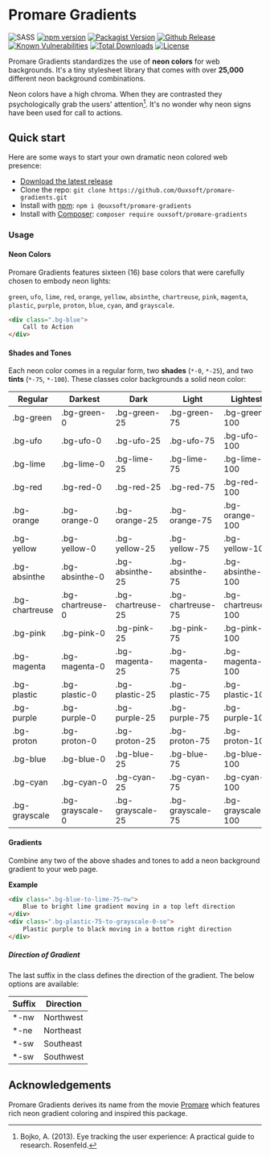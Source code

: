 # Promare Gradients
![SASS](https://img.shields.io/badge/-Sass-CC6699?style=flat-square&logo=sass&logoColor=white)
[![npm version](https://img.shields.io/npm/v/@ouxsoft/promare-gradients)](https://www.npmjs.com/package/@ouxsoft/promare-gradients)
[![Packagist Version](https://img.shields.io/packagist/v/ouxsoft/promare-gradients.svg)](https://packagist.org/packages/Ouxsoft/promare-gradients) 
[![Github Release](https://shields.io/github/v/release/ouxsoft/promare-gradients?display_name=release&include_prereleases&sort=date)](https://github.com/Ouxsoft/promare-gradients/releases)
[![Known Vulnerabilities](https://snyk.io/test/github/Ouxsoft/promare-gradients/badge.svg)](https://snyk.io/test/github/Ouxsoft/promare-gradients)
[![Total Downloads](https://img.shields.io/packagist/dt/Ouxsoft/promare-gradients.svg)](https://packagist.org/packages/Ouxsoft/promare-gradients)
[![License](https://img.shields.io/badge/License-Apache_2.0-blue.svg)](https://opensource.org/licenses/Apache-2.0)

Promare Gradients standardizes the use of **neon colors** for web backgrounds. 
It's a tiny stylesheet library that comes with over **25,000** different neon background combinations.

Neon colors have a high chroma. When they are contrasted they psychologically grab the users' attention[^1].
It's no wonder why neon signs have been used for call to actions.

## Quick start
Here are some ways to start your own dramatic neon colored web presence: 

- [Download the latest release](https://github.com/Ouxsoft/promare-gradients/releases)
- Clone the repo: `git clone https://github.com/Ouxsoft/promare-gradients.git`
- Install with [npm](https://www.npmjs.com/): `npm i @ouxsoft/promare-gradients`
- Install with [Composer](https://getcomposer.org/): `composer require ouxsoft/promare-gradients`

### Usage

#### Neon Colors
Promare Gradients features sixteen (16) base colors that were carefully chosen to embody neon lights:
 
`green`, `ufo`, `lime`, `red`, `orange`, `yellow`, `absinthe`, `chartreuse`, `pink`,
 `magenta`, `plastic`, `purple`, `proton`, `blue`, `cyan`, and `grayscale`.

```html
<div class=".bg-blue">
    Call to Action
</div>
```
 
#### Shades and Tones
Each neon color comes in a regular form, two **shades** (`*-0`, `*-25`), 
and two **tints** (`*-75`, `*-100`). 
These classes color backgrounds a solid neon color:

| Regular        | Darkest          | Dark              | Light             | Lightest           |
| ---            | ---              | ---               | ---               | ---                | 
| .bg-green      | .bg-green-0      | .bg-green-25      | .bg-green-75      | .bg-green-100      |
| .bg-ufo        | .bg-ufo-0        | .bg-ufo-25        | .bg-ufo-75        | .bg-ufo-100        |
| .bg-lime       | .bg-lime-0       | .bg-lime-25       | .bg-lime-75       | .bg-lime-100       | 
| .bg-red        | .bg-red-0        | .bg-red-25        | .bg-red-75        | .bg-red-100        |
| .bg-orange     | .bg-orange-0     | .bg-orange-25     | .bg-orange-75     | .bg-orange-100     |
| .bg-yellow     | .bg-yellow-0     | .bg-yellow-25     | .bg-yellow-75     | .bg-yellow-100     |
| .bg-absinthe   | .bg-absinthe-0   | .bg-absinthe-25   | .bg-absinthe-75   | .bg-absinthe-100   | 
| .bg-chartreuse | .bg-chartreuse-0 | .bg-chartreuse-25 | .bg-chartreuse-75 | .bg-chartreuse-100 |
| .bg-pink       | .bg-pink-0       | .bg-pink-25       | .bg-pink-75       | .bg-pink-100       |
| .bg-magenta    | .bg-magenta-0    | .bg-magenta-25    | .bg-magenta-75    | .bg-magenta-100    | 
| .bg-plastic    | .bg-plastic-0    | .bg-plastic-25    | .bg-plastic-75    | .bg-plastic-100    |
| .bg-purple     | .bg-purple-0     | .bg-purple-25     | .bg-purple-75     | .bg-purple-100     | 
| .bg-proton     | .bg-proton-0     | .bg-proton-25     | .bg-proton-75     | .bg-proton-100     | 
| .bg-blue       | .bg-blue-0       | .bg-blue-25       | .bg-blue-75       | .bg-blue-100       | 
| .bg-cyan       | .bg-cyan-0       | .bg-cyan-25       | .bg-cyan-75       | .bg-cyan-100       | 
| .bg-grayscale  | .bg-grayscale-0  | .bg-grayscale-25  | .bg-grayscale-75  | .bg-grayscale-100  | 

#### Gradients
Combine any two of the above shades and tones to add a neon background gradient to your web page. 

**Example** 
```html
<div class=".bg-blue-to-lime-75-nw">
    Blue to bright lime gradient moving in a top left direction
</div>
<div class=".bg-plastic-75-to-grayscale-0-se">
    Plastic purple to black moving in a bottom right direction
</div>
```

##### Direction of Gradient 
The last suffix in the class defines the direction of the gradient. The below options are available:

| Suffix | Direction | 
| ---    | ---       |
| *-nw   | Northwest |
| *-ne   | Northeast |
| *-sw   | Southeast |
| *-sw   | Southwest |

## Acknowledgements
Promare Gradients derives its name from the movie [Promare](https://en.wikipedia.org/wiki/Promare) which features rich 
neon gradient coloring and inspired this package.


[^1]: Bojko, A. (2013). Eye tracking the user experience: A practical guide to research. Rosenfeld. 
